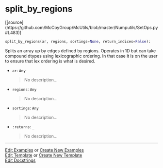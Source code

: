 # <a id="McUtils.Numputils.SetOps.split_by_regions">split_by_regions</a>
<div class="docs-source-link" markdown="1">
[[source](https://github.com/McCoyGroup/McUtils/blob/master/Numputils/SetOps.py#L483)]
</div>

```python
split_by_regions(ar, regions, sortings=None, return_indices=False): 
```
Splits an array up by edges defined by regions.
    Operates in 1D but can take compound dtypes using lexicographic
    ordering.
    In that case it is on the user to ensure that lex ordering is what is desired.
- `ar`: `Any`
    >No description...
- `regions`: `Any`
    >No description...
- `sortings`: `Any`
    >No description...
- `:returns`: `_`
    >No description... 



___

[Edit Examples](https://github.com/McCoyGroup/McUtils/edit/gh-pages/ci/examples/McUtils/Numputils/SetOps/split_by_regions.md) or 
[Create New Examples](https://github.com/McCoyGroup/McUtils/new/gh-pages/?filename=ci/examples/McUtils/Numputils/SetOps/split_by_regions.md) <br/>
[Edit Template](https://github.com/McCoyGroup/McUtils/edit/gh-pages/ci/docs/McUtils/Numputils/SetOps/split_by_regions.md) or 
[Create New Template](https://github.com/McCoyGroup/McUtils/new/gh-pages/?filename=ci/docs/templates/McUtils/Numputils/SetOps/split_by_regions.md) <br/>
[Edit Docstrings](https://github.com/McCoyGroup/McUtils/edit/master/Numputils/SetOps.py#L483?message=Update%20Docs)